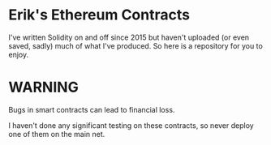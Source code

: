 Erik's Ethereum Contracts
=========================

I've written Solidity on and off since 2015 but haven't uploaded (or even saved, sadly) much of what I've produced. So here is a repository for you to enjoy.

# WARNING

Bugs in smart contracts can lead to financial loss. 

I haven't done any significant testing on these contracts, so never deploy one of them on the main net.

